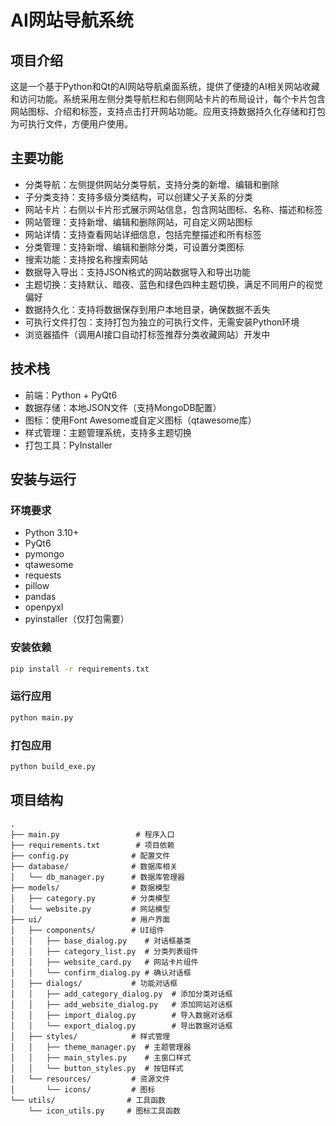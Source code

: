 # AI网站导航系统

## 项目介绍
这是一个基于Python和Qt的AI网站导航桌面系统，提供了便捷的AI相关网站收藏和访问功能。系统采用左侧分类导航栏和右侧网站卡片的布局设计，每个卡片包含网站图标、介绍和标签，支持点击打开网站功能。应用支持数据持久化存储和打包为可执行文件，方便用户使用。

## 主要功能
- 分类导航：左侧提供网站分类导航，支持分类的新增、编辑和删除
- 子分类支持：支持多级分类结构，可以创建父子关系的分类
- 网站卡片：右侧以卡片形式展示网站信息，包含网站图标、名称、描述和标签
- 网站管理：支持新增、编辑和删除网站，可自定义网站图标
- 网站详情：支持查看网站详细信息，包括完整描述和所有标签
- 分类管理：支持新增、编辑和删除分类，可设置分类图标
- 搜索功能：支持按名称搜索网站
- 数据导入导出：支持JSON格式的网站数据导入和导出功能
- 主题切换：支持默认、暗夜、蓝色和绿色四种主题切换，满足不同用户的视觉偏好
- 数据持久化：支持将数据保存到用户本地目录，确保数据不丢失
- 可执行文件打包：支持打包为独立的可执行文件，无需安装Python环境
- 浏览器插件（调用AI接口自动打标签推荐分类收藏网站）开发中

## 技术栈
- 前端：Python + PyQt6
- 数据存储：本地JSON文件（支持MongoDB配置）
- 图标：使用Font Awesome或自定义图标（qtawesome库）
- 样式管理：主题管理系统，支持多主题切换
- 打包工具：PyInstaller

## 安装与运行

### 环境要求
- Python 3.10+
- PyQt6
- pymongo
- qtawesome
- requests
- pillow
- pandas
- openpyxl
- pyinstaller（仅打包需要）

### 安装依赖
```bash
pip install -r requirements.txt
```

### 运行应用
```bash
python main.py
```

### 打包应用
```bash
python build_exe.py
```

## 项目结构
```
.
├── main.py                 # 程序入口
├── requirements.txt        # 项目依赖
├── config.py              # 配置文件
├── database/              # 数据库相关
│   └── db_manager.py      # 数据库管理器
├── models/                # 数据模型
│   ├── category.py        # 分类模型
│   └── website.py         # 网站模型
├── ui/                    # 用户界面
│   ├── components/        # UI组件
│   │   ├── base_dialog.py    # 对话框基类
│   │   ├── category_list.py  # 分类列表组件
│   │   ├── website_card.py   # 网站卡片组件
│   │   └── confirm_dialog.py # 确认对话框
│   ├── dialogs/           # 功能对话框
│   │   ├── add_category_dialog.py  # 添加分类对话框
│   │   ├── add_website_dialog.py   # 添加网站对话框
│   │   ├── import_dialog.py        # 导入数据对话框
│   │   └── export_dialog.py        # 导出数据对话框
│   ├── styles/            # 样式管理
│   │   ├── theme_manager.py  # 主题管理器
│   │   ├── main_styles.py    # 主窗口样式
│   │   └── button_styles.py  # 按钮样式
│   └── resources/         # 资源文件
│       └── icons/         # 图标
└── utils/                # 工具函数
    └── icon_utils.py     # 图标工具函数
```


